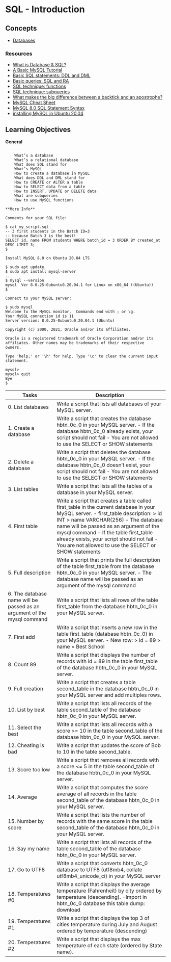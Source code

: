 # SQL - Introduction

## Concepts
- [Databases](https://intranet.alxswe.com/concepts/37)

### **Resources**
- [What is Database & SQL?](https://intranet.alxswe.com/rltoken/yyRKTEdRkYEVlRgZPbasjw)
- [A Basic MySQL Tutorial](https://intranet.alxswe.com/rltoken/sV2PtK5YfQsXWW1malRZ5Q)
- [Basic SQL statements: DDL and DML](https://intranet.alxswe.com/rltoken/IUKo4-UaRZSKPvXr5u9oBw)
- [Basic queries: SQL and RA](https://intranet.alxswe.com/rltoken/rXKvu2u7vg1Hj6bnX7UgMg)
- [SQL technique: functions](https://intranet.alxswe.com/rltoken/-Riv_dzSYsJyvy-LlaO6Mg)
- [SQL technique: subqueries](https://intranet.alxswe.com/rltoken/QpIXoR--8eBIaidgSWYsBQ)
- [What makes the big difference between a backtick and an apostrophe?](https://intranet.alxswe.com/rltoken/Gt0nFJPJRwW2Y0izzwbVrw)
- [MySQL Cheat Sheet](https://intranet.alxswe.com/rltoken/1oU1LwCksQLXjs6fZYezrw)
- [MySQL 8.0 SQL Statement Syntax](https://intranet.alxswe.com/rltoken/HmdmLiYBM0Q34iCYPWd9XQ)
- [installing MySQL in Ubuntu 20.04](https://intranet.alxswe.com/rltoken/IpYI9rgbwfjxOAQQgpHCmQ)

## Learning Objectives
**General**
~~~

    What’s a database
    What’s a relational database
    What does SQL stand for
    What’s MySQL
    How to create a database in MySQL
    What does DDL and DML stand for
    How to CREATE or ALTER a table
    How to SELECT data from a table
    How to INSERT, UPDATE or DELETE data
    What are subqueries
    How to use MySQL functions

**More Info**

Comments for your SQL file:

$ cat my_script.sql
-- 3 first students in the Batch ID=3
-- because Batch 3 is the best!
SELECT id, name FROM students WHERE batch_id = 3 ORDER BY created_at DESC LIMIT 3;
$

Install MySQL 8.0 on Ubuntu 20.04 LTS

$ sudo apt update
$ sudo apt install mysql-server
...
$ mysql --version
mysql  Ver 8.0.25-0ubuntu0.20.04.1 for Linux on x86_64 ((Ubuntu))
$

Connect to your MySQL server:

$ sudo mysql
Welcome to the MySQL monitor.  Commands end with ; or \g.
Your MySQL connection id is 11
Server version: 8.0.25-0ubuntu0.20.04.1 (Ubuntu)

Copyright (c) 2000, 2021, Oracle and/or its affiliates.

Oracle is a registered trademark of Oracle Corporation and/or its
affiliates. Other names may be trademarks of their respective
owners.

Type 'help;' or '\h' for help. Type '\c' to clear the current input statement.

mysql>
mysql> quit
Bye
$
~~~
| Tasks | Description |
| ----- | ----------- |
| 0. List databases | Write a script that lists all databases of your MySQL server. |
| 1. Create a database | Write a script that creates the database hbtn_0c_0 in your MySQL server. - If the database hbtn_0c_0 already exists, your script should not fail - You are not allowed to use the SELECT or SHOW statements |
| 2. Delete a database | Write a script that deletes the database hbtn_0c_0 in your MySQL server. - If the database hbtn_0c_0 doesn’t exist, your script should not fail - You are not allowed to use the SELECT or SHOW statements |
| 3. List tables | Write a script that lists all the tables of a database in your MySQL server. |
| 4. First table | Write a script that creates a table called first_table in the current database in your MySQL server. - first_table description: > id INT > name VARCHAR(256) - The database name will be passed as an argument of the mysql command - If the table first_table already exists, your script should not fail - You are not allowed to use the SELECT or SHOW statements |
| 5. Full description | Write a script that prints the full description of the table first_table from the database hbtn_0c_0 in your MySQL server. - The database name will be passed as an argument of the mysql command |
| 6. The database name will be passed as an argument of the mysql command | Write a script that lists all rows of the table first_table from the database hbtn_0c_0 in your MySQL server. |
| 7. First add | Write a script that inserts a new row in the table first_table (database hbtn_0c_0) in your MySQL server. - New row: > id = 89 > name = Best School |
| 8. Count 89 | Write a script that displays the number of records with id = 89 in the table first_table of the database hbtn_0c_0 in your MySQL server. |
| 9. Full creation | Write a script that creates a table second_table in the database hbtn_0c_0 in your MySQL server and add multiples rows. |
| 10. List by best | Write a script that lists all records of the table second_table of the database hbtn_0c_0 in your MySQL server. |
| 11. Select the best | Write a script that lists all records with a score >= 10 in the table second_table of the database hbtn_0c_0 in your MySQL server. |
| 12. Cheating is bad | Write a script that updates the score of Bob to 10 in the table second_table. |
| 13. Score too low | Write a script that removes all records with a score <= 5 in the table second_table of the database hbtn_0c_0 in your MySQL server. |
| 14. Average | Write a script that computes the score average of all records in the table second_table of the database hbtn_0c_0 in your MySQL server. |
| 15. Number by score | Write a script that lists the number of records with the same score in the table second_table of the database hbtn_0c_0 in your MySQL server. |
| 16. Say my name | Write a script that lists all records of the table second_table of the database hbtn_0c_0 in your MySQL server. |
| 17. Go to UTF8 | Write a script that converts hbtn_0c_0 database to UTF8 (utf8mb4, collate utf8mb4_unicode_ci) in your MySQL server |
| 18. Temperatures #0 | Write a script that displays the average temperature (Fahrenheit) by city ordered by temperature (descending). -Import in hbtn_0c_0 database this table dump: download |
| 19. Temperatures #1 | Write a script that displays the top 3 of cities temperature during July and August ordered by temperature (descending) |
| 20. Temperatures #2 | Write a script that displays the max temperature of each state (ordered by State name). |
